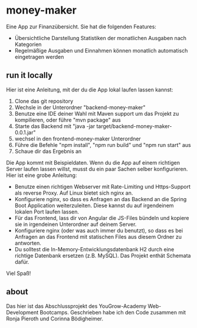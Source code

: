 # money-maker

Eine App zur Finanzübersicht. Sie hat die folgenden Features:

- Übersichtliche Darstellung Statistiken der monatlichen Ausgaben nach Kategorien
- Regelmäßige Ausgaben und Einnahmen können monatlich automatisch eingetragen werden


## run it locally

Hier ist eine Anleitung, mit der du die App lokal laufen lassen kannst:

1. Clone das git repository
2. Wechsle in der Unterordner "backend-money-maker"
3. Benutze eine IDE deiner Wahl mit Maven support um das Projekt zu kompilieren, oder führe "mvn package" aus
4. Starte das Backend mit "java -jar target/backend-money-maker-0.0.1.jar"
5. wechsel in den frontend-money-maker Unterordner
6. Führe die Befehle "npm install", "npm run build" und "npm run start" aus
7. Schaue dir das Ergebnis an

Die App kommt mit Beispieldaten. Wenn du die App auf einem richtigen Server laufen lassen willst, musst du ein paar Sachen selber konfigurieren. Hier
ist eine grobe Anleitung:

- Benutze einen richtigen Webserver mit Rate-Limiting und Https-Support als reverse Proxy. Auf Linux bietet sich nginx an.
- Konfiguriere nginx, so dass es Anfragen an das Backend an die Spring Boot Application weiterzuleiten. Diese kannst du auf irgendeinem lokalen Port laufen lassen.
- Für das Frontend, lass dir von Angular die JS-Files bündeln und kopiere sie in irgendeinen Unterordner auf deinem Server.
- Konfiguriere nginx (oder was auch immer du benutzt), so dass es bei Anfragen an das Frontend mit statischen Files aus diesem Ordner zu antworten.
- Du solltest die In-Memory-Entwicklungsdatenbank H2 durch eine richtige Datenbank ersetzen (z.B. MySQL). Das Projekt enthät Schemata dafür.

Viel Spaß!

## about

Das hier ist das Abschlussprojekt des YouGrow-Academy Web-Development Bootcamps. Geschrieben habe ich den Code zusammen mit Ronja Pieroth und Corinna Bödigheimer. 
